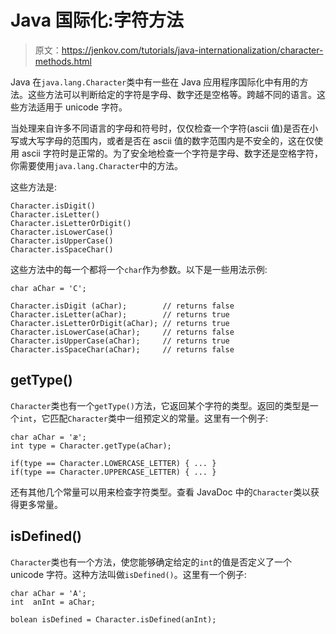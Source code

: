 # Java 国际化:字符方法

> 原文：<https://jenkov.com/tutorials/java-internationalization/character-methods.html>

Java 在`java.lang.Character`类中有一些在 Java 应用程序国际化中有用的方法。这些方法可以判断给定的字符是字母、数字还是空格等。跨越不同的语言。这些方法适用于 unicode 字符。

当处理来自许多不同语言的字母和符号时，仅仅检查一个字符(ascii 值)是否在小写或大写字母的范围内，或者是否在 ascii 值的数字范围内是不安全的，这在仅使用 ascii 字符时是正常的。为了安全地检查一个字符是字母、数字还是空格字符，你需要使用`java.lang.Character`中的方法。

这些方法是:

```
Character.isDigit()
Character.isLetter()
Character.isLetterOrDigit()
Character.isLowerCase()
Character.isUpperCase()
Character.isSpaceChar()

```

这些方法中的每一个都将一个`char`作为参数。以下是一些用法示例:

```
char aChar = 'C';

Character.isDigit (aChar);        // returns false
Character.isLetter(aChar);        // returns true
Character.isLetterOrDigit(aChar); // returns true
Character.isLowerCase(aChar);     // returns false
Character.isUpperCase(aChar);     // returns true
Character.isSpaceChar(aChar);     // returns false

```

## getType()

`Character`类也有一个`getType()`方法，它返回某个字符的类型。返回的类型是一个`int`，它匹配`Character`类中一组预定义的常量。这里有一个例子:

```
char aChar = 'æ';
int type = Character.getType(aChar);

if(type == Character.LOWERCASE_LETTER) { ... }
if(type == Character.UPPERCASE_LETTER) { ... }

```

还有其他几个常量可以用来检查字符类型。查看 JavaDoc 中的`Character`类以获得更多常量。

## isDefined()

`Character`类也有一个方法，使您能够确定给定的`int`的值是否定义了一个 unicode 字符。这种方法叫做`isDefined()`。这里有一个例子:

```
char aChar = 'A';
int  anInt = aChar;

bolean isDefined = Character.isDefined(anInt);

```